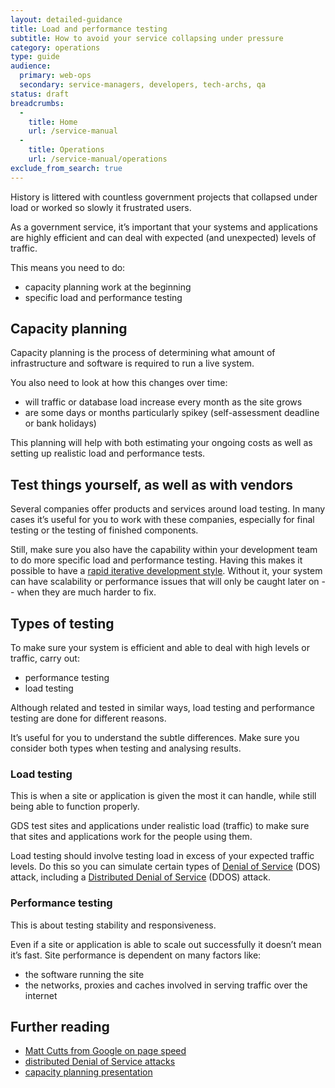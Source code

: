 ```yaml
---
layout: detailed-guidance
title: Load and performance testing
subtitle: How to avoid your service collapsing under pressure
category: operations
type: guide
audience:
  primary: web-ops
  secondary: service-managers, developers, tech-archs, qa
status: draft
breadcrumbs:
  -
    title: Home
    url: /service-manual
  -
    title: Operations
    url: /service-manual/operations
exclude_from_search: true
---
```


History is littered with countless government projects that collapsed under load or worked so slowly it frustrated users.

As a government service, it’s important that your systems and applications are highly efficient and can deal with expected (and unexpected) levels of traffic.

This means you need to do:

* capacity planning work at the beginning
* specific load and performance testing

## Capacity planning

Capacity planning is the process of determining what amount of infrastructure and software is required to run a live system.

You also need to look at how this changes over time:

* will traffic or database load increase every month as the site grows
* are some days or months particularly spikey (self-assessment deadline or bank holidays)

This planning will help with both estimating your ongoing costs as well as setting up realistic load and performance tests.

## Test things yourself, as well as with vendors

Several companies offer products and services around load testing. In many cases it’s useful for you to work with these companies, especially for final testing or the testing of finished components.

Still, make sure you also have the capability within your development team to do more specific load and performance testing. Having this makes it possible to have a [rapid iterative development style](/service-manual/agile). Without it, your system can have scalability or performance issues that will only be caught later on -- when they are much harder to fix.

## Types of testing

To make sure your system is efficient and able to deal with high levels or traffic, carry out:

* performance testing
* load testing

Although related and tested in similar ways, load testing and performance testing are done for different reasons.

It’s useful for you to understand the subtle differences. Make sure you consider both types when testing and analysing results.

### Load testing

This is when a site or application is given the most it can handle, while still being able to function properly.

GDS test sites and applications under realistic load (traffic) to make sure that sites and applications work for the people using them.

Load testing should involve testing load in excess of your expected traffic levels. Do this so you can simulate certain types of [Denial of Service](https://en.wikipedia.org/wiki/Denial-of-service_attack) (DOS) attack, including a [Distributed Denial of Service](https://en.wikipedia.org/wiki/Denial-of-service_attack#Distributed_attack) (DDOS) attack.

### Performance testing

This is about testing stability and responsiveness.

Even if a site or application is able to scale out successfully it doesn’t mean it’s fast. Site performance is dependent on many factors like:

* the software running the site
* the networks, proxies and caches involved in serving traffic over the internet

## Further reading

* [Matt Cutts from Google on page speed](https://www.mattcutts.com/blog/site-speed/)
* [distributed Denial of Service attacks](https://en.wikipedia.org/wiki/Denial-of-service_attack)
* [capacity planning presentation](http://www.slideshare.net/jallspaw/velocity2008-capacity-management1-484676)
